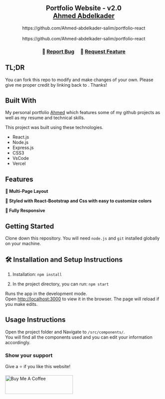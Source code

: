 <h2 align="center">
  Portfolio Website - v2.0<br/>
  <a href="https:///" target="_blank">Ahmed Abdelkader</a>
</h2>
<div align="center">
https://github.com/Ahmed-abdelkader-salim/portfolio-react
</div>

<br/>

<center>
  https://github.com/Ahmed-abdelkader-salim/portfolio-react
</center>

<h3 align="center">
    🔹
    <a href="https://github.com/Ahmed-abdelkader-salim/portfolio-react/issues">Report Bug</a> &nbsp; &nbsp;
    🔹
    <a href="https://github.com/Ahmed-abdelkader-salim/portfolio-react/issues">Request Feature</a>
</h3>

## TL;DR

You can fork this repo to modify and make changes of your own. Please give me proper credit by linking back to . Thanks!

## Built With

My personal portfolio <a href="https://Ahmed-abdelkader-salim.vercel.app/" target="_blank">Ahmed</a> which features some of my github projects as well as my resume and technical skills.<br/>

This project was built using these technologies.

- React.js
- Node.js
- Express.js
- CSS3
- VsCode
- Vercel

## Features

**📖 Multi-Page Layout**

**🎨 Styled with React-Bootstrap and Css with easy to customize colors**

**📱 Fully Responsive**

## Getting Started

Clone down this repository. You will need `node.js` and `git` installed globally on your machine.

## 🛠 Installation and Setup Instructions

1. Installation: `npm install`

2. In the project directory, you can run: `npm start`

Runs the app in the development mode.\
Open [http://localhost:3000](http://localhost:3000) to view it in the browser.
The page will reload if you make edits.

## Usage Instructions

Open the project folder and Navigate to `/src/components/`. <br/>
You will find all the components used and you can edit your information accordingly.

### Show your support

Give a ⭐ if you like this website!

<a href="https://www.buymeacoffee.com/Ahmed-abdelkader-salim" target="_blank"><img src="https://cdn.buymeacoffee.com/buttons/v2/default-violet.png" alt="Buy Me A Coffee" height= "60px" width= "217px" ></a>
